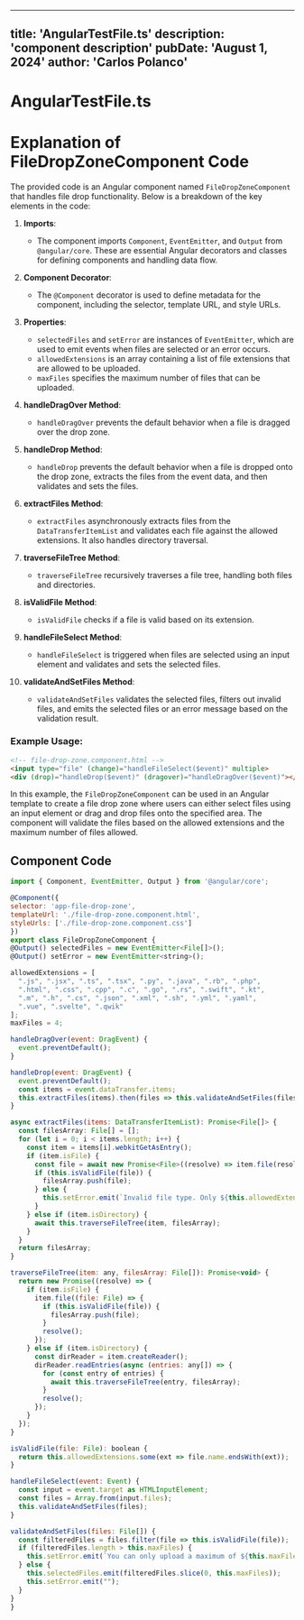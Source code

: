 ---
  title: 'AngularTestFile.ts'
  description: 'component description'
  pubDate: 'August 1, 2024'
  author: 'Carlos Polanco'
  ---
  
  
  
  # AngularTestFile.ts
  # Explanation of FileDropZoneComponent Code

The provided code is an Angular component named `FileDropZoneComponent` that handles file drop functionality. Below is a breakdown of the key elements in the code:

1. **Imports**:
   - The component imports `Component`, `EventEmitter`, and `Output` from `@angular/core`. These are essential Angular decorators and classes for defining components and handling data flow.

2. **Component Decorator**:
   - The `@Component` decorator is used to define metadata for the component, including the selector, template URL, and style URLs.

3. **Properties**:
   - `selectedFiles` and `setError` are instances of `EventEmitter`, which are used to emit events when files are selected or an error occurs.
   - `allowedExtensions` is an array containing a list of file extensions that are allowed to be uploaded.
   - `maxFiles` specifies the maximum number of files that can be uploaded.

4. **handleDragOver Method**:
   - `handleDragOver` prevents the default behavior when a file is dragged over the drop zone.

5. **handleDrop Method**:
   - `handleDrop` prevents the default behavior when a file is dropped onto the drop zone, extracts the files from the event data, and then validates and sets the files.

6. **extractFiles Method**:
   - `extractFiles` asynchronously extracts files from the `DataTransferItemList` and validates each file against the allowed extensions. It also handles directory traversal.

7. **traverseFileTree Method**:
   - `traverseFileTree` recursively traverses a file tree, handling both files and directories.

8. **isValidFile Method**:
   - `isValidFile` checks if a file is valid based on its extension.

9. **handleFileSelect Method**:
   - `handleFileSelect` is triggered when files are selected using an input element and validates and sets the selected files.

10. **validateAndSetFiles Method**:
    - `validateAndSetFiles` validates the selected files, filters out invalid files, and emits the selected files or an error message based on the validation result.

### Example Usage:
```html
<!-- file-drop-zone.component.html -->
<input type="file" (change)="handleFileSelect($event)" multiple>
<div (drop)="handleDrop($event)" (dragover)="handleDragOver($event)"></div>
```

In this example, the `FileDropZoneComponent` can be used in an Angular template to create a file drop zone where users can either select files using an input element or drag and drop files onto the specified area. The component will validate the files based on the allowed extensions and the maximum number of files allowed.
  
  ## Component Code
  ```jsx
  import { Component, EventEmitter, Output } from '@angular/core';

@Component({
  selector: 'app-file-drop-zone',
  templateUrl: './file-drop-zone.component.html',
  styleUrls: ['./file-drop-zone.component.css']
})
export class FileDropZoneComponent {
  @Output() selectedFiles = new EventEmitter<File[]>();
  @Output() setError = new EventEmitter<string>();

  allowedExtensions = [
    ".js", ".jsx", ".ts", ".tsx", ".py", ".java", ".rb", ".php",
    ".html", ".css", ".cpp", ".c", ".go", ".rs", ".swift", ".kt",
    ".m", ".h", ".cs", ".json", ".xml", ".sh", ".yml", ".yaml",
    ".vue", ".svelte", ".qwik"
  ];
  maxFiles = 4;

  handleDragOver(event: DragEvent) {
    event.preventDefault();
  }

  handleDrop(event: DragEvent) {
    event.preventDefault();
    const items = event.dataTransfer.items;
    this.extractFiles(items).then(files => this.validateAndSetFiles(files));
  }

  async extractFiles(items: DataTransferItemList): Promise<File[]> {
    const filesArray: File[] = [];
    for (let i = 0; i < items.length; i++) {
      const item = items[i].webkitGetAsEntry();
      if (item.isFile) {
        const file = await new Promise<File>((resolve) => item.file(resolve));
        if (this.isValidFile(file)) {
          filesArray.push(file);
        } else {
          this.setError.emit(`Invalid file type. Only ${this.allowedExtensions.join(", ")} files are allowed.`);
        }
      } else if (item.isDirectory) {
        await this.traverseFileTree(item, filesArray);
      }
    }
    return filesArray;
  }

  traverseFileTree(item: any, filesArray: File[]): Promise<void> {
    return new Promise((resolve) => {
      if (item.isFile) {
        item.file((file: File) => {
          if (this.isValidFile(file)) {
            filesArray.push(file);
          }
          resolve();
        });
      } else if (item.isDirectory) {
        const dirReader = item.createReader();
        dirReader.readEntries(async (entries: any[]) => {
          for (const entry of entries) {
            await this.traverseFileTree(entry, filesArray);
          }
          resolve();
        });
      }
    });
  }

  isValidFile(file: File): boolean {
    return this.allowedExtensions.some(ext => file.name.endsWith(ext));
  }

  handleFileSelect(event: Event) {
    const input = event.target as HTMLInputElement;
    const files = Array.from(input.files);
    this.validateAndSetFiles(files);
  }

  validateAndSetFiles(files: File[]) {
    const filteredFiles = files.filter(file => this.isValidFile(file));
    if (filteredFiles.length > this.maxFiles) {
      this.setError.emit(`You can only upload a maximum of ${this.maxFiles} files.`);
    } else {
      this.selectedFiles.emit(filteredFiles.slice(0, this.maxFiles));
      this.setError.emit("");
    }
  }
}
  ```
  